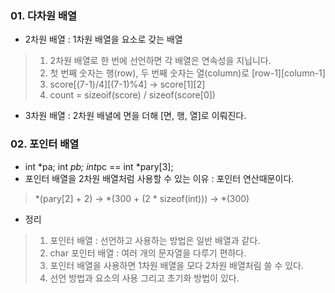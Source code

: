 ### 01. 다차원 배열

- 2차원 배열 : 1차원 배열을 요소로 갖는 배열

> 1. 2차원 배열로 한 번에 선언하면 각 배열은 연속성을 지닙니다.
> 2. 첫 번째 숫자는 행(row), 두 번째 숫자는 열(column)로 [row-1][column-1]
> 3. score[(7-1)/4][(7-1)%4] -> score[1][2]
> 4. count = sizeoif(score) / sizeof(score[0])

- 3차원 배열 : 2차원 배녈에 면을 더해 [면, 행, 열]로 이뤄진다.

### 02. 포인터 배열

- int *pa; int *pb; int*pc == int *pary[3];
- 포인터 배열을 2차원 배열처럼 사용할 수 있는 이유 : 포인터 연산때문이다.

> *(pary[2] + 2) -> *(300 + (2 * sizeof(int))) -> *(300)

- 정리

> 1. 포인터 배열 : 선언하고 사용하는 방법은 일반 배열과 같다.
> 2. char 포인터 배열 : 여러 개의 문자열을 다루기 편하다.
> 3. 포인터 배열을 사용하면 1차원 배열을 모다 2차원 배열처림 쓸 수 있다.
> 4. 선언 방법과 요소의 사용 그리고 초기화 방법이 있다.
